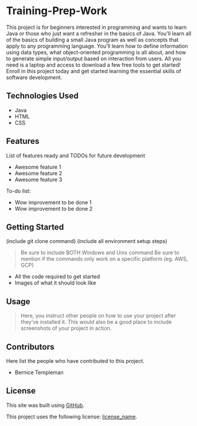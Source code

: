 # Training-Prep-Work
This project is for beginners interested in programming and wants to learn Java or those who just want a refresher in the basics of Java. You'll learn all of the basics of building a small Java program as well as concepts that apply to any programming language. You'll learn how to define information using data types, what object-oriented programming is all about, and how to generate simple input/output based on interaction from users. All you need is a laptop and access to download a few free tools to get started! Enroll in this project today and get started learning the essential skills of software development.

## Technologies Used
- Java
- HTML
- CSS

## Features

List of features ready and TODOs for future development
- Awesome feature 1
- Awesome feature 2
- Awesome feature 3

To-do list:
- Wow improvement to be done 1
- Wow improvement to be done 2

## Getting Started
(include git clone command) (include all environment setup steps)

> Be sure to include BOTH Windows and Unix command
> Be sure to mention if the commands only work on a specific platform (eg. AWS, GCP)

- All the code required to get started
- Images of what it should look like

## Usage
> Here, you instruct other people on how to use your project after they’ve installed it. 
> This would also be a good place to include screenshots of your project in action.

## Contributors
Here list the people who have contributed to this project. 
- Bernice Templeman

## License
This site was built using [GitHub](https://docs.github.com/en/github/writing-on-github/getting-started-with-writing-and-formatting-on-github/basic-writing-and-formatting-syntax#links).

This project uses the following license: [license_name](https://github.com/bernicetempleman/PROJECT-NAME).
